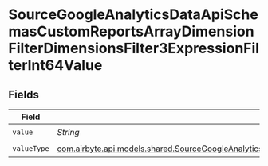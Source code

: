 # SourceGoogleAnalyticsDataApiSchemasCustomReportsArrayDimensionFilterDimensionsFilter3ExpressionFilterInt64Value


## Fields

| Field                                                                                                                                                                                                                                                                                               | Type                                                                                                                                                                                                                                                                                                | Required                                                                                                                                                                                                                                                                                            | Description                                                                                                                                                                                                                                                                                         |
| --------------------------------------------------------------------------------------------------------------------------------------------------------------------------------------------------------------------------------------------------------------------------------------------------- | --------------------------------------------------------------------------------------------------------------------------------------------------------------------------------------------------------------------------------------------------------------------------------------------------- | --------------------------------------------------------------------------------------------------------------------------------------------------------------------------------------------------------------------------------------------------------------------------------------------------- | --------------------------------------------------------------------------------------------------------------------------------------------------------------------------------------------------------------------------------------------------------------------------------------------------- |
| `value`                                                                                                                                                                                                                                                                                             | *String*                                                                                                                                                                                                                                                                                            | :heavy_check_mark:                                                                                                                                                                                                                                                                                  | N/A                                                                                                                                                                                                                                                                                                 |
| `valueType`                                                                                                                                                                                                                                                                                         | [com.airbyte.api.models.shared.SourceGoogleAnalyticsDataApiSchemasCustomReportsArrayDimensionFilterDimensionsFilter3ExpressionFilterFilter4ValueType](../../models/shared/SourceGoogleAnalyticsDataApiSchemasCustomReportsArrayDimensionFilterDimensionsFilter3ExpressionFilterFilter4ValueType.md) | :heavy_check_mark:                                                                                                                                                                                                                                                                                  | N/A                                                                                                                                                                                                                                                                                                 |